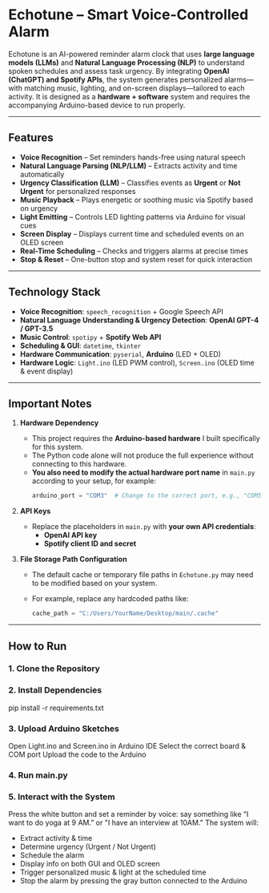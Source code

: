 # Echotune – Smart Voice-Controlled Alarm

Echotune is an AI-powered reminder alarm clock that uses **large language models (LLMs)** and **Natural Language Processing (NLP)** to understand spoken schedules and assess task urgency. By integrating **OpenAI (ChatGPT) and Spotify APIs**, the system generates personalized alarms—with matching music, lighting, and on-screen displays—tailored to each activity. It is designed as a **hardware + software** system and requires the accompanying Arduino-based device to run properly.

---

## Features

- **Voice Recognition** – Set reminders hands-free using natural speech  
- **Natural Language Parsing (NLP/LLM)** – Extracts activity and time automatically  
- **Urgency Classification (LLM)** – Classifies events as **Urgent** or **Not Urgent** for personalized responses  
- **Music Playback** – Plays energetic or soothing music via Spotify based on urgency  
- **Light Emitting** – Controls LED lighting patterns via Arduino for visual cues  
- **Screen Display** – Displays current time and scheduled events on an OLED screen  
- **Real-Time Scheduling** – Checks and triggers alarms at precise times  
- **Stop & Reset** – One-button stop and system reset for quick interaction

---

## Technology Stack

- **Voice Recognition**: `speech_recognition` + Google Speech API  
- **Natural Language Understanding & Urgency Detection**: **OpenAI GPT-4 / GPT-3.5**  
- **Music Control**: `spotipy` + **Spotify Web API**  
- **Scheduling & GUI**: `datetime`, `tkinter`  
- **Hardware Communication**: `pyserial`, **Arduino** (LED + OLED)  
- **Hardware Logic**: `Light.ino` (LED PWM control), `Screen.ino` (OLED time & event display)

---

## Important Notes

1. **Hardware Dependency**  
   - This project requires the **Arduino-based hardware** I built specifically for this system.  
   - The Python code alone will not produce the full experience without connecting to this hardware.
   - **You also need to modify the actual hardware port name** in `main.py` according to your setup, for example:  
      ```python
      arduino_port = "COM3"  # Change to the correct port, e.g., "COM5"

2. **API Keys**  
   - Replace the placeholders in `main.py` with **your own API credentials**:  
     - **OpenAI API key**  
     - **Spotify client ID and secret**  

3. **File Storage Path Configuration**  
   - The default cache or temporary file paths in `Echotune.py` may need to be modified based on your system.  
   - For example, replace any hardcoded paths like:

      ```python
      cache_path = "C:/Users/YourName/Desktop/main/.cache"
      
---

## How to Run

### 1. Clone the Repository

### 2. Install Dependencies
pip install -r requirements.txt

### 3. Upload Arduino Sketches
Open Light.ino and Screen.ino in Arduino IDE
Select the correct board & COM port
Upload the code to the Arduino

### 4. Run main.py

### 5. Interact with the System
Press the white button and set a reminder by voice: say something like “I want to do yoga at 9 AM.” or "I have an interview at 10AM."
The system will:
 - Extract activity & time
 - Determine urgency (Urgent / Not Urgent)
 - Schedule the alarm
 - Display info on both GUI and OLED screen
 - Trigger personalized music & light at the scheduled time
 - Stop the alarm by pressing the gray button connected to the Arduino
